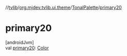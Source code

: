 //[tvlib](../../../index.md)/[org.mjdev.tvlib.ui.theme](../index.md)/[TonalPalette](index.md)/[primary20](primary20.md)

# primary20

[androidJvm]\
val [primary20](primary20.md): [Color](https://developer.android.com/reference/kotlin/androidx/compose/ui/graphics/Color.html)
